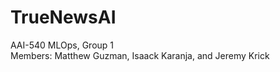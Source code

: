 # TrueNewsAI  
AAI-540 MLOps, Group 1  
Members: Matthew Guzman, Isaack Karanja, and Jeremy Krick  
